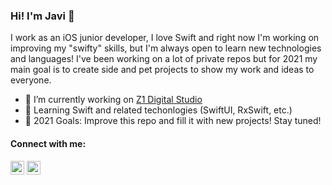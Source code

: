 ### Hi! I'm Javi 👋

I work as an iOS junior developer, I love Swift and right now I'm working on improving my "swifty" skills, but I'm always open to learn new technologies and languages! 
I've been working on a lot of private repos but for 2021 my main goal is to create side and pet projects to show my work and ideas to everyone.

- 🔭 I’m currently working on [Z1 Digital Studio](https://z1.digital/)
- 🌱 Learning Swift and related techonlogies (SwiftUI, RxSwift, etc.)
- 🥅 2021 Goals: Improve this repo and fill it with new projects! Stay tuned!

#### Connect with me:
[<img aling="left" width="22px" src="https://webtus.net/wp-content/uploads/2016/05/Icon-Twitter.png" />](https://twitter.com/ReivajGL)
[<img aling="left" width="22px" src="https://icons-for-free.com/iconfiles/png/512/linked+linkedin+logo+social+icon-1320191784782940875.png" />](https://www.linkedin.com/in/javigarcialopez/)


